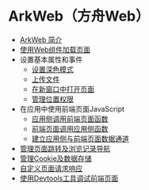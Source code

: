 # ArkWeb（方舟Web）

- [ArkWeb 简介](../web/web-component-overview.md)
- [使用Web组件加载页面](../web/web-page-loading-with-web-components.md)
- 设置基本属性和事件
  - [设置深色模式](../web/web-set-dark-mode.md)
  - [上传文件](../web/web-file-upload.md)
  - [在新窗口中打开页面](../web/web-open-in-new-window.md)
  - [管理位置权限](../web/web-geolocation-permission.md)
- 在应用中使用前端页面JavaScript
  - [应用侧调用前端页面函数](../web/web-in-app-frontend-page-function-invoking.md)
  - [前端页面调用应用侧函数](../web/web-in-page-app-function-invoking.md)
  - [建立应用侧与前端页面数据通道](../web/web-app-page-data-channel.md)
- [管理页面跳转及浏览记录导航](../web/web-redirection-and-browsing-history-mgmt.md)
- [管理Cookie及数据存储](../web/web-cookie-and-data-storage-mgmt.md)
- [自定义页面请求响应](../web/web-resource-interception-request-mgmt.md)
- [使用Devtools工具调试前端页面](../web/web-debugging-with-devtools.md)